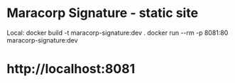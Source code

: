 # Maracorp Signature - static site
Local:
docker build -t maracorp-signature:dev .
docker run --rm -p 8081:80 maracorp-signature:dev
# http://localhost:8081

